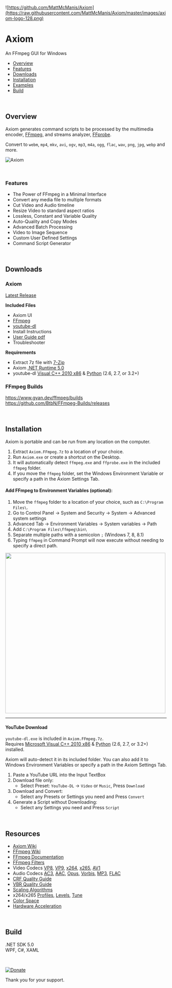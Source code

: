 ﻿![https://github.com/MattMcManis/Axiom](https://raw.githubusercontent.com/MattMcManis/Axiom/master/images/axiom-logo-128.png)

# Axiom
An FFmpeg GUI for Windows

* [Overview](#overview)
* [Features](#features)
* [Downloads](#downloads)
* [Installation](#installation)
* [Examples](https://github.com/MattMcManis/Axiom/wiki/Examples)
* [Build](#build)

&nbsp;

## Overview
Axiom generates command scripts to be processed by the multimedia encoder, [FFmpeg](https://www.ffmpeg.org), and streams analyzer, [FFprobe](https://ffmpeg.org/ffprobe.html).

Convert to `webm`, `mp4`, `mkv`, `avi`, `ogv`, `mp3`, `m4a`, `ogg`, `flac`, `wav`, `png`, `jpg`, `webp` and more.

![Axiom](https://raw.githubusercontent.com/MattMcManis/Axiom/master/images/axiom.png)  

&nbsp;

### Features
* The Power of FFmpeg in a Minimal Interface
* Convert any media file to multiple formats
* Cut Video and Audio timeline
* Resize Video to standard aspect ratios
* Lossless, Constant and Variable Quality
* Auto-Quality and Copy Modes
* Advanced Batch Processing
* Video to Image Sequence
* Custom User Defined Settings
* Command Script Generator

&nbsp;

## Downloads
### Axiom
[Latest Release](https://github.com/MattMcManis/Axiom/releases)

**Included Files**
- Axiom UI
- [FFmpeg](http://www.ffmpeg.org/download.html#build-windows)
- [youtube-dl](https://github.com/ytdl-org/youtube-dl/releases)
- Install Instructions
- [User Guide pdf](https://github.com/MattMcManis/Axiom/blob/master/docs/User%20Guide.pdf)
- Troubleshooter

**Requirements**
- Extract 7z file with [7-Zip](https://www.7-zip.org)
- Axiom [.NET Runtime 5.0](https://dotnet.microsoft.com/download/dotnet/5.0)
- youtube-dl [Visual C++ 2010 x86](https://www.microsoft.com/en-US/download/details.aspx?id=5555) & [Python](https://www.python.org) (2.6, 2.7, or 3.2+)

### FFmpeg Builds
https://www.gyan.dev/ffmpeg/builds  
https://github.com/BtbN/FFmpeg-Builds/releases

&nbsp;

## Installation
Axiom is portable and can be run from any location on the computer.

1. Extract `Axiom.FFmpeg.7z` to a location of your choice.
2. Run `Axiom.exe` or create a shortcut on the Desktop.
3. It will automatically detect `ffmpeg.exe` and `ffprobe.exe` in the included `ffmpeg` folder.
4. If you move the `ffmpeg` folder, set the Windows Environment Variable or specify a path in the Axiom Settings Tab.

#### Add FFmpeg to Environment Variables (optional):

1. Move the `ffmpeg` folder to a location of your choice, such as `C:\Program Files\`.
2. Go to Control Panel → System and Security → System → Advanced system settings
3. Advanced Tab → Environment Variables → System variables → Path
4. Add `C:\Program Files\ffmpeg\bin\`
5. Separate multiple paths with a semicolon `;` (Windows 7, 8, 8.1)
6. Typing `ffmpeg` in Command Prompt will now execute without needing to specify a direct path.

<a href="https://raw.githubusercontent.com/MattMcManis/Axiom/master/docs/Windows%20Environment%20Variables/Environment-Variables.png" target="_blank"><img src="https://raw.githubusercontent.com/MattMcManis/Axiom/master/docs/Windows%20Environment%20Variables/Environment-Variables.png" width="500"/></a> 

---

#### YouTube Download
`youtube-dl.exe` is included in `Axiom.FFmpeg.7z`.  
Requires [Microsoft Visual C++ 2010 x86](https://www.microsoft.com/en-US/download/details.aspx?id=5555) & [Python](https://www.python.org) (2.6, 2.7, or 3.2+) installed.

Axiom will auto-detect it in its included folder. You can also add it to Windows Environment Variables or specify a path in the Axiom Settings Tab.

1. Paste a YouTube URL into the Input TextBox
2. Download file only: 
    - Select Preset: `YouTube-DL` → `Video` or `Music`, Press `Download`
3. Download and Convert: 
    - Select any Presets or Settings you need and Press `Convert`
4. Generate a Script without Downloading:
    - Select any Settings you need and Press `Script`

&nbsp;

## Resources
* [Axiom Wiki](https://github.com/MattMcManis/Axiom/wiki)
* [FFmpeg Wiki](https://trac.ffmpeg.org/wiki)
* [FFmpeg Documentation](https://ffmpeg.org/ffmpeg.html)
* [FFmpeg Filters](https://ffmpeg.org/ffmpeg-filters.html)
* Video Codecs [VP8](https://trac.ffmpeg.org/wiki/Encode/VP8), [VP9](https://trac.ffmpeg.org/wiki/Encode/VP9), [x264](https://trac.ffmpeg.org/wiki/Encode/H.264), [x265](https://trac.ffmpeg.org/wiki/Encode/H.265), [AV1](https://trac.ffmpeg.org/wiki/Encode/AV1)
* Audio Codecs [AC3](https://en.wikipedia.org/wiki/Dolby_Digital), [AAC](https://trac.ffmpeg.org/wiki/Encode/AAC), [Opus](https://en.wikipedia.org/wiki/Opus_(audio_format)), [Vorbis](https://en.wikipedia.org/wiki/Vorbis), [MP3](https://trac.ffmpeg.org/wiki/Encode/MP3), [FLAC](https://en.wikipedia.org/wiki/FLAC)
* [CRF Quality Guide](https://slhck.info/video/2017/02/24/crf-guide.html)
* [VBR Quality Guide](https://slhck.info/video/2017/02/24/vbr-settings.html)
* [Scaling Algorithms](https://i.imgur.com/5jO3ay1.png)
* x264/x265 [Profiles](https://en.wikipedia.org/wiki/Advanced_Video_Coding#Profiles), [Levels](https://en.wikipedia.org/wiki/Advanced_Video_Coding#Levels), [Tune](https://superuser.com/a/564404)
* [Color Space](https://www.richardlackey.com/choosing-video-color-space/)
* [Hardware Acceleration](https://trac.ffmpeg.org/wiki/HWAccelIntro)

&nbsp;

## Build
.NET SDK 5.0
<br/>
WPF, C#, XAML

&nbsp;

[![Donate](https://img.shields.io/badge/Donate-PayPal-green.svg)](https://www.paypal.com/cgi-bin/webscr?cmd=_s-xclick&hosted_button_id=VTUE7KQ8RS3DN) 

Thank you for your support.
